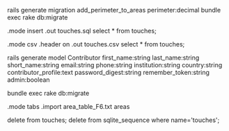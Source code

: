 


rails generate migration add_perimeter_to_areas perimeter:decimal
bundle exec rake db:migrate


.mode insert
.out touches.sql
select * from touches;

.mode csv 
.header on 
.out touches.csv 
select * from touches;


rails generate model Contributor first_name:string last_name:string short_name:string email:string phone:string institution:string country:string contributor_profile:text password_digest:string remember_token:string admin:boolean

bundle exec rake db:migrate


<!-- create_table "contributors", force: true do |t|
  t.string   "first_name"
  t.string   "last_name"
  t.string   "short_name"
  t.string   "email"
  t.string   "phone"
  t.text     "contributor_profile"
  t.integer  "contributor_id"
  t.datetime "created_at"
  t.datetime "updated_at"
  t.string   "password_digest"
  t.string   "remember_token"
  t.boolean  "admin",               default: false
  t.string   "institution"
  t.string   "country"
end -->

.mode tabs
.import area_table_F6.txt areas


delete from touches;
delete from sqlite_sequence where name='touches';

